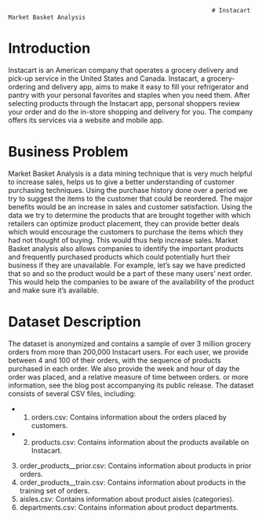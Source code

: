                                                               # Instacart Market Basket Analysis
                                                              
# Introduction

Instacart is an American company that operates a grocery delivery and pick-up service in the United 
States and Canada.
Instacart, a grocery-ordering and delivery app, aims to make it easy to fill your refrigerator and 
pantry with your personal favorites and staples when you need them. After selecting products 
through the Instacart app, personal shoppers review your order and do the in-store shopping and 
delivery for you. The company offers its services via a website and mobile app.

# Business Problem

Market Basket Analysis is a data mining technique that is very much helpful to increase sales, helps
us to give a better understanding of customer purchasing techniques. Using the purchase history
done over a period we try to suggest the items to the customer that could be reordered.
The major benefits would be an increase in sales and customer satisfaction. Using the data we try 
to determine the products that are brought together with which retailers can optimize product 
placement, they can provide better deals which would encourage the customers to purchase the 
items which they had not thought of buying. This would thus help increase sales.
Market Basket analysis also allows companies to identify the important products and frequently 
purchased products which could potentially hurt their business if they are unavailable. For example, 
let’s say we have predicted that so and so the product would be a part of these many users’ next 
order. This would help the companies to be aware of the availability of the product and make sure 
it’s available.

# Dataset Description

The dataset is anonymized and contains a sample of over 3 million grocery orders from more than 
200,000 Instacart users. For each user, we provide between 4 and 100 of their orders, with the 
sequence of products purchased in each order. We also provide the week and hour of day the order 
was placed, and a relative measure of time between orders. or more information, see the blog post
accompanying its public release.
The dataset consists of several CSV files, including:
* 1. orders.csv: Contains information about the orders placed by customers.
* 2. products.csv: Contains information about the products available on Instacart.
3. order_products__prior.csv: Contains information about products in prior orders.
4. order_products__train.csv: Contains information about products in the training set of orders.
5. aisles.csv: Contains information about product aisles (categories).
6. departments.csv: Contains information about product departments.

